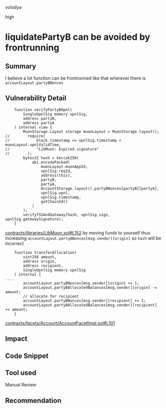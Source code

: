 volodya

high

# liquidatePartyB can be avoided by frontrunning

## Summary
I believe a lot function can be frontrunned like that wherever there is `accountLayout.partyBNonces`
## Vulnerability Detail
```solidity
    function verifyPartyBUpnl(
        SingleUpnlSig memory upnlSig,
        address partyB,
        address partyA
    ) internal view {
        MuonStorage.Layout storage muonLayout = MuonStorage.layout();
//        require(
//            block.timestamp <= upnlSig.timestamp + muonLayout.upnlValidTime,
//            "LibMuon: Expired signature"
//        );
        bytes32 hash = keccak256(
            abi.encodePacked(
                muonLayout.muonAppId,
                upnlSig.reqId,
                address(this),
                partyB,
                partyA,
                AccountStorage.layout().partyBNonces[partyB][partyA],
                upnlSig.upnl,
                upnlSig.timestamp,
                getChainId()
            )
        );
        verifyTSSAndGateway(hash, upnlSig.sigs, upnlSig.gatewaySignature);
    }

```
[contracts/libraries/LibMuon.sol#L152](https://github.com/sherlock-audit/2023-06-symmetrical/blob/main/symmio-core/contracts/libraries/LibMuon.sol#L152)
by moving funds to yourself thus increasing `accountLayout.partyBNonces[msg.sender][origin]` so `hash` will be incorrect

```solidity
    function transferAllocation(
        uint256 amount,
        address origin,
        address recipient,
        SingleUpnlSig memory upnlSig
    ) internal {
....
        accountLayout.partyBNonces[msg.sender][origin] += 1;
        accountLayout.partyBAllocatedBalances[msg.sender][origin] -= amount;
        // allocate for recipient
        accountLayout.partyBNonces[msg.sender][recipient] += 1;
        accountLayout.partyBAllocatedBalances[msg.sender][recipient] += amount;
    }

```
[contracts/facets/Account/AccountFacetImpl.sol#L101](https://github.com/sherlock-audit/2023-06-symmetrical/blob/main/symmio-core/contracts/facets/Account/AccountFacetImpl.sol#L101)
## Impact

## Code Snippet

## Tool used

Manual Review

## Recommendation
